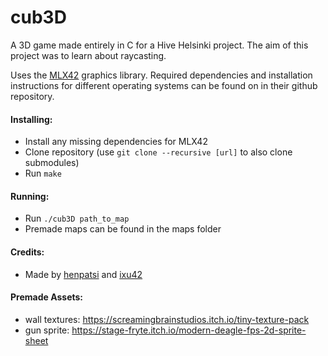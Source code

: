 # cub3D

A 3D game made entirely in C for a Hive Helsinki project. The aim of this project was to learn about raycasting.

Uses the [MLX42](https://github.com/codam-coding-college/MLX42) graphics library. Required dependencies and installation instructions for different operating systems can be found on in their github repository.

#### Installing:
 - Install any missing dependencies for MLX42
 - Clone repository (use `git clone --recursive [url]` to also clone submodules)
 - Run `make`

#### Running:
 - Run `./cub3D path_to_map`
 - Premade maps can be found in the maps folder

#### Credits:
 - Made by [henpatsi](https://github.com/henpatsi) and [ixu42](https://github.com/ixu42)

#### Premade Assets:
 - wall textures: https://screamingbrainstudios.itch.io/tiny-texture-pack
 - gun sprite: https://stage-fryte.itch.io/modern-deagle-fps-2d-sprite-sheet
